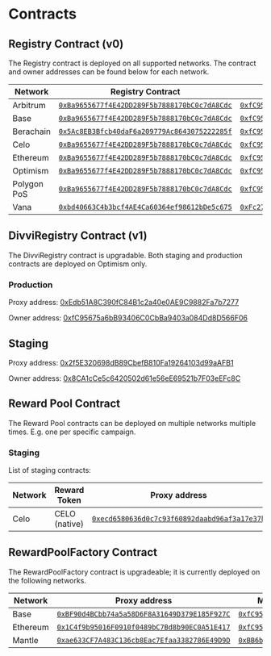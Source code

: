 # Contracts

## Registry Contract (v0)

The Registry contract is deployed on all supported networks. The contract and owner addresses can be found below for each network.

| Network     | Registry Contract                                                                                                                  | Multisig Address                                                                                                                       |
| ----------- | ---------------------------------------------------------------------------------------------------------------------------------- | -------------------------------------------------------------------------------------------------------------------------------------- |
| Arbitrum    | [`0xBa9655677f4E42DD289F5b7888170bC0c7dA8Cdc`](https://arbiscan.io/address/0xBa9655677f4E42DD289F5b7888170bC0c7dA8Cdc)             | [`0xfC95675a6bB93406C0CbBa9403a084Dd8D566F06`](https://app.safe.global/home?safe=arb1:0xfC95675a6bB93406C0CbBa9403a084Dd8D566F06)      |
| Base        | [`0xBa9655677f4E42DD289F5b7888170bC0c7dA8Cdc`](https://basescan.org/address/0xba9655677f4e42dd289f5b7888170bc0c7da8cdc)            | [`0xfC95675a6bB93406C0CbBa9403a084Dd8D566F06`](https://app.safe.global/home?safe=base:0xfC95675a6bB93406C0CbBa9403a084Dd8D566F06)      |
| Berachain   | [`0x5Ac8EB3Bfcb40daF6a209779Ac8643075222285f`](https://berascan.com/address/0x5Ac8EB3Bfcb40daF6a209779Ac8643075222285f)            | [`0xfC95675a6bB93406C0CbBa9403a084Dd8D566F06`](https://app.safe.global/apps?safe=berachain:0xfC95675a6bB93406C0CbBa9403a084Dd8D566F06) |
| Celo        | [`0xBa9655677f4E42DD289F5b7888170bC0c7dA8Cdc`](https://celoscan.io/address/0xba9655677f4e42dd289f5b7888170bc0c7da8cdc)             | [`0xfC95675a6bB93406C0CbBa9403a084Dd8D566F06`](https://app.safe.global/home?safe=celo:0xfC95675a6bB93406C0CbBa9403a084Dd8D566F06)      |
| Ethereum    | [`0xBa9655677f4E42DD289F5b7888170bC0c7dA8Cdc`](https://etherscan.io/address/0xBa9655677f4E42DD289F5b7888170bC0c7dA8Cdc)            | [`0xfC95675a6bB93406C0CbBa9403a084Dd8D566F06`](https://app.safe.global/home?safe=eth:0xfC95675a6bB93406C0CbBa9403a084Dd8D566F06)       |
| Optimism    | [`0xBa9655677f4E42DD289F5b7888170bC0c7dA8Cdc`](https://optimistic.etherscan.io/address/0xba9655677f4e42dd289f5b7888170bc0c7da8cdc) | [`0xfC95675a6bB93406C0CbBa9403a084Dd8D566F06`](https://app.safe.global/home?safe=oeth:0xfC95675a6bB93406C0CbBa9403a084Dd8D566F06)      |
| Polygon PoS | [`0xBa9655677f4E42DD289F5b7888170bC0c7dA8Cdc`](https://polygonscan.com/address/0xBa9655677f4E42DD289F5b7888170bC0c7dA8Cdc)         | [`0xfC95675a6bB93406C0CbBa9403a084Dd8D566F06`](https://app.safe.global/home?safe=matic:0xfC95675a6bB93406C0CbBa9403a084Dd8D566F06)     |
| Vana        | [`0xbd40663C4b3bcf4AE4Ca60364ef98612bDe5c675`](https://vanascan.io/address/0xbd40663C4b3bcf4AE4Ca60364ef98612bDe5c675)             | [`0xFc273c89EE7570Fa154091ca6068683Af2293cF7`](https://safe.vana.org/home?safe=vana:0xFc273c89EE7570Fa154091ca6068683Af2293cF7)        |

## DivviRegistry Contract (v1)

The DivviRegistry contract is upgradable. Both staging and production contracts are deployed on Optimism only.

### Production

Proxy address: [0xEdb51A8C390fC84B1c2a40e0AE9C9882Fa7b7277](https://optimistic.etherscan.io/address/0xEdb51A8C390fC84B1c2a40e0AE9C9882Fa7b7277)

Owner address: [0xfC95675a6bB93406C0CbBa9403a084Dd8D566F06](https://app.safe.global/home?safe=oeth:0xfC95675a6bB93406C0CbBa9403a084Dd8D566F06)

## Staging

Proxy address: [0x2f5E320698dB89CbefB810Fa19264103d99aAFB1](https://optimistic.etherscan.io/address/0x2f5E320698dB89CbefB810Fa19264103d99aAFB1)

Owner address: [0x8CA1cCe5c6420502d61e56eE69521b7F03eEFc8C](https://app.safe.global/home?safe=oeth:0x8CA1cCe5c6420502d61e56eE69521b7F03eEFc8C)

## Reward Pool Contract

The Reward Pool contracts can be deployed on multiple networks multiple times. E.g. one per specific campaign.

### Staging

List of staging contracts:

| Network | Reward Token  | Proxy address                                                                                                          | Multisig Address (has both Owner and Manager roles)                                                                                    |
| ------- | ------------- | ---------------------------------------------------------------------------------------------------------------------- | -------------------------------------------------------------------------------------------------------------------------------------- |
| Celo    | CELO (native) | [`0xecd6580636d0c7c93f60892daabd96af3a17e37b`](https://celoscan.io/address/0xecd6580636d0c7c93f60892daabd96af3a17e37b) | [`0x215bde0ec16d1358139f624d522361c431413754`](https://app.safe.global/home?safe=celo:celo:0x215bde0ec16d1358139f624d522361c431413754) |

## RewardPoolFactory Contract

The RewardPoolFactory contract is upgradeable; it is currently deployed on the following networks.

| Network  | Proxy address                                                                                                           | Multisig Address (has Owner role)                                                                                                                |
| -------- | ----------------------------------------------------------------------------------------------------------------------- | ------------------------------------------------------------------------------------------------------------------------------------------------ |
| Base     | [`0xBF90d4BCbb74a5a58D6F8A31649D379E185F927C`](https://basescan.org/address/0xBF90d4BCbb74a5a58D6F8A31649D379E185F927C) | [`0xfC95675a6bB93406C0CbBa9403a084Dd8D566F06`](https://app.safe.global/transactions/tx?safe=base:0xfC95675a6bB93406C0CbBa9403a084Dd8D566F06)     |
| Ethereum | [`0x1C4f9b95016F0910f0489bC7Bd8b90EC0A51E417`](https://etherscan.io/address/0x1C4f9b95016F0910f0489bC7Bd8b90EC0A51E417) | [`0xfC95675a6bB93406C0CbBa9403a084Dd8D566F06`](https://app.safe.global/transactions/history?safe=eth:0xfC95675a6bB93406C0CbBa9403a084Dd8D566F06) |
| Mantle | [`0xae633CF7A483C136cb8Eac7Efaa3382786E49D9D`](https://mantlescan.xyz/address/0xae633CF7A483C136cb8Eac7Efaa3382786E49D9D) | [`0xBB6b913CE4E7c857EAe9ecd7Bf4912ee0578777A`](https://app.safe.global/home?safe=mnt:0xBB6b913CE4E7c857EAe9ecd7Bf4912ee0578777A)|
